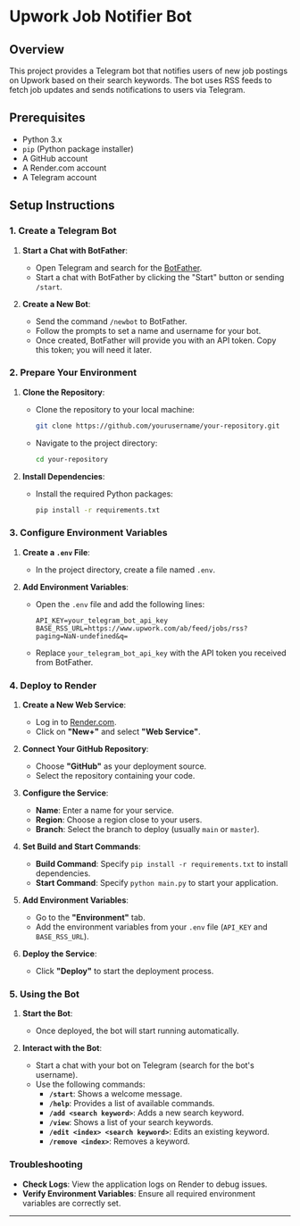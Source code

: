 # Upwork Job Notifier Bot

## Overview

This project provides a Telegram bot that notifies users of new job postings on Upwork based on their search keywords. The bot uses RSS feeds to fetch job updates and sends notifications to users via Telegram.

## Prerequisites

- Python 3.x
- `pip` (Python package installer)
- A GitHub account
- A Render.com account
- A Telegram account

## Setup Instructions

### 1. **Create a Telegram Bot**

1. **Start a Chat with BotFather**:
   - Open Telegram and search for the [BotFather](https://t.me/botfather).
   - Start a chat with BotFather by clicking the "Start" button or sending `/start`.

2. **Create a New Bot**:
   - Send the command `/newbot` to BotFather.
   - Follow the prompts to set a name and username for your bot.
   - Once created, BotFather will provide you with an API token. Copy this token; you will need it later.

### 2. **Prepare Your Environment**

1. **Clone the Repository**:
   - Clone the repository to your local machine:
     ```bash
     git clone https://github.com/yourusername/your-repository.git
     ```
   - Navigate to the project directory:
     ```bash
     cd your-repository
     ```

2. **Install Dependencies**:
   - Install the required Python packages:
     ```bash
     pip install -r requirements.txt
     ```

### 3. **Configure Environment Variables**

1. **Create a `.env` File**:
   - In the project directory, create a file named `.env`.

2. **Add Environment Variables**:
   - Open the `.env` file and add the following lines:
     ```
     API_KEY=your_telegram_bot_api_key
     BASE_RSS_URL=https://www.upwork.com/ab/feed/jobs/rss?paging=NaN-undefined&q=
     ```

   - Replace `your_telegram_bot_api_key` with the API token you received from BotFather.

### 4. **Deploy to Render**

1. **Create a New Web Service**:
   - Log in to [Render.com](https://render.com).
   - Click on **"New+"** and select **"Web Service"**.

2. **Connect Your GitHub Repository**:
   - Choose **"GitHub"** as your deployment source.
   - Select the repository containing your code.

3. **Configure the Service**:
   - **Name**: Enter a name for your service.
   - **Region**: Choose a region close to your users.
   - **Branch**: Select the branch to deploy (usually `main` or `master`).

4. **Set Build and Start Commands**:
   - **Build Command**: Specify `pip install -r requirements.txt` to install dependencies.
   - **Start Command**: Specify `python main.py` to start your application.

5. **Add Environment Variables**:
   - Go to the **"Environment"** tab.
   - Add the environment variables from your `.env` file (`API_KEY` and `BASE_RSS_URL`).

6. **Deploy the Service**:
   - Click **"Deploy"** to start the deployment process.

### 5. **Using the Bot**

1. **Start the Bot**:
   - Once deployed, the bot will start running automatically.

2. **Interact with the Bot**:
   - Start a chat with your bot on Telegram (search for the bot's username).
   - Use the following commands:
     - **`/start`**: Shows a welcome message.
     - **`/help`**: Provides a list of available commands.
     - **`/add <search keyword>`**: Adds a new search keyword.
     - **`/view`**: Shows a list of your search keywords.
     - **`/edit <index> <search keyword>`**: Edits an existing keyword.
     - **`/remove <index>`**: Removes a keyword.

### Troubleshooting

- **Check Logs**: View the application logs on Render to debug issues.
- **Verify Environment Variables**: Ensure all required environment variables are correctly set.

---
